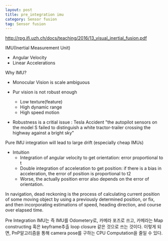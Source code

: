 ```yaml
---
layout: post
title: pre_integration imu
category: Sensor fusion
tag: Sensor fusion
---
```


http://rpg.ifi.uzh.ch/docs/teaching/2016/13_visual_inertial_fusion.pdf

IMU(Inertial Measurement Unit)
- Angular Velocity
- Linear Accelerations


Why IMU?
- Monocular Vision is scale ambiguous
- Pur vision is not robust enough
  - Low texture(feature)
  - High dynamic range
  - High speed motion

- Robustness is a critial issue : Tesla Accident
"the autopilot sensors on the model S failed to distinguish a white tractor-trailer crossing the highway against a bright sky"

Pure IMU integration will lead to large drift (especially cheap IMUs)

- Intuition
  - Integration of angular velocity to get orientation: error proportional to t
  - Double integration of acceleration to get position: if there is a bias in acceleration, the error of position is proportional to t2
  - Worse, the actually position error also depends on the error of orientation.


In navigation, dead reckoning is the process of calculating current position of some moving object by using a previously determined position, or fix, and then incorporating estimations of speed, heading direction, and course over elapsed time.

Pre Integration IMU는 즉 IMU를 Odometery로, 카메라 포즈로 쓰고, 카메라는 Map constructing 혹은 keyframe추출 loop closure 같은 것으로 쓰는 것이다. 이렇게 되면, PnP알고리즘을 통해 camera pose를 구하는 CPU Computation을 줄일 수 있다.
